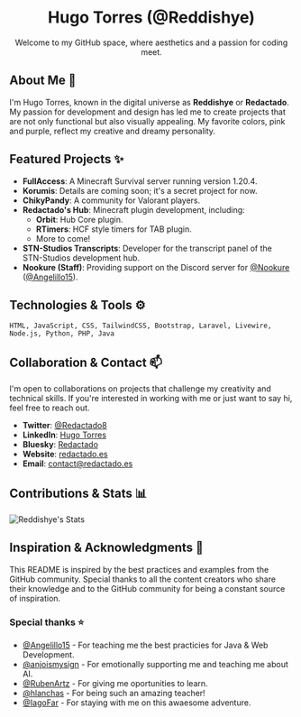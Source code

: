 <div align="center">

# Hugo Torres (@Reddishye)

Welcome to my GitHub space, where aesthetics and a passion for coding meet.

</div>

## About Me :star2:

I'm Hugo Torres, known in the digital universe as **Reddishye** or **Redactado**. My passion for development and design has led me to create projects that are not only functional but also visually appealing. My favorite colors, pink and purple, reflect my creative and dreamy personality.

## Featured Projects ✨

- **FullAccess**: A Minecraft Survival server running version 1.20.4.
- **Korumis**: Details are coming soon; it's a secret project for now.
- **ChikyPandy**: A community for Valorant players.
- **Redactado's Hub**: Minecraft plugin development, including:
  - **Orbit**: Hub Core plugin.
  - **RTimers**: HCF style timers for TAB plugin.
  - More to come!
- **STN-Studios Transcripts**: Developer for the transcript panel of the STN-Studios development hub.
- **Nookure (Staff)**: Providing support on the Discord server for [@Nookure](https://github.com/Nookure) ([@Angelillo15](https://github.com/Angelillo15)).

## Technologies & Tools ⚙️

```text
HTML, JavaScript, CSS, TailwindCSS, Bootstrap, Laravel, Livewire, Node.js, Python, PHP, Java
```

## Collaboration & Contact 📫

I'm open to collaborations on projects that challenge my creativity and technical skills. If you're interested in working with me or just want to say hi, feel free to reach out.

- **Twitter**: [@Redactado8](https://twitter.com/Redactado8)
- **LinkedIn**: [Hugo Torres](https://linkedin.com/in/hugo-torres-66a9a1263)
- **Bluesky**: [Redactado](https://bsky.app/profile/redactado.es)
- **Website**: [redactado.es](https://redactado.es)
- **Email**: [contact@redactado.es](mailto:contact@redactado.es)

## Contributions & Stats :bar_chart:

![Reddishye's Stats](https://github-readme-stats.vercel.app/api?username=Reddishye&theme=tokyonight&show_icons=true&hide_border=true&count_private=true)

## Inspiration & Acknowledgments 🙏

This README is inspired by the best practices and examples from the GitHub community. Special thanks to all the content creators who share their knowledge and to the GitHub community for being a constant source of inspiration.

### Special thanks ⭐
- [@Angelillo15](https://github.com/Angelillo15) - For teaching me the best practicies for Java & Web Development.
- [@anjoismysign](https://github.com/anjoismysign) - For emotionally supporting me and teaching me about AI.
- [@RubenArtz](https://github.com/RubenArtz) - For giving me oportunities to learn.
- [@hlanchas](https://github.com/hlanchas) - For being such an amazing teacher!
- [@IagoFar](https://github.com/IagoFar) - For staying with me on this awaesome adventure.
